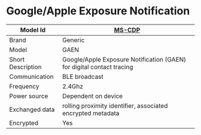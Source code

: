 # Google/Apple Exposure Notification

|Model Id|[MS-CDP](https://github.com/theengs/decoder/blob/development/src/devices/GAEN_json.h)|
|-|-|
|Brand|Generic|
|Model|GAEN|
|Short Description|Google/Apple Exposure Notification (GAEN) for digital contact tracing|
|Communication|BLE broadcast|
|Frequency|2.4Ghz|
|Power source|Dependent on device|
|Exchanged data|rolling proximity identifier, associated encrypted metadata|
|Encrypted|Yes|
